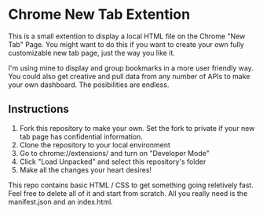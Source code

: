 # Chrome New Tab Extention

This is a small extention to display a local HTML file on the Chrome "New Tab" Page. You might want to do this if you want to create your own fully customizable new tab page, just the way you like it.

I'm using mine to display and group bookmarks in a more user friendly way. You could also get creative and pull data from any number of APIs to make your own dashboard. The posibilities are endless.

## Instructions

1. Fork this repository to make your own. Set the fork to private if your new tab page has confidential information.
2. Clone the repository to your local environment
3. Go to chrome://extensions/ and turn on "Developer Mode"
4. Click "Load Unpacked" and select this repository's folder
5. Make all the changes your heart desires!

This repo contains basic HTML / CSS to get something going reletively fast. Feel free to delete all of it and start from scratch. All you really need is the manifest.json and an index.html.
